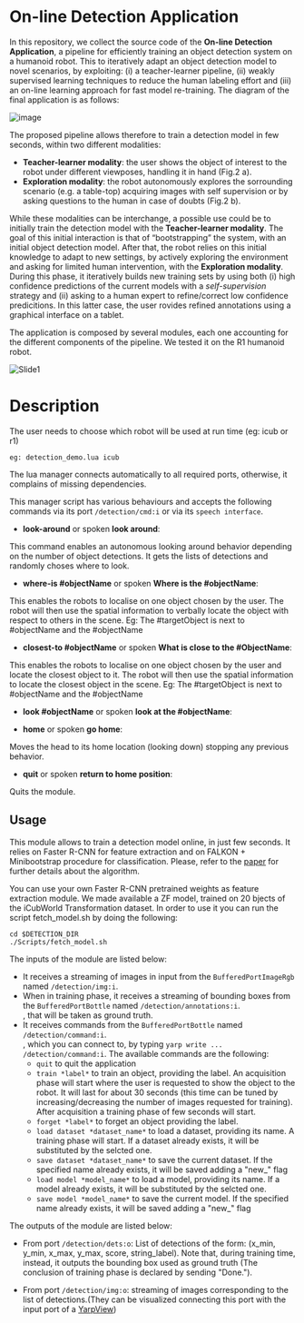 # On-line Detection Application
In this repository, we collect the source code of the **On-line Detection Application**, a pipeline for efficiently training an object detection system on a humanoid robot. This to iteratively adapt an object detection model to novel scenarios, by exploiting: (i) a teacher-learner pipeline, (ii) weakly supervised learning techniques to reduce the human labeling effort and (iii) an on-line learning approach for fast model re-training. The diagram of the final application is as follows:

![image](https://user-images.githubusercontent.com/3706242/108543828-e4678980-72e5-11eb-9c5d-10968c46e997.png)

The proposed pipeline allows therefore to train a detection model in few seconds, within two different modalities:
- **Teacher-learner modality**: the user shows the object of interest to the robot under different viewposes, handling it in hand (Fig.2 a).
- **Exploration modality**: the robot autonomously explores the sorrounding scenario (e.g. a table-top) acquiring images with self supervision or by asking questions to the human in case of doubts (Fig.2 b). 

While these modalities can be interchange, a possible use could be to initially train the detection model with the **Teacher-learner modality**. The goal of this initial interaction is that of “bootstrapping” the system, with an initial object detection model. After that, the robot relies on this initial knowledge to adapt to new settings, by actively exploring the environment and asking for limited human intervention, with the **Exploration modality**. During this phase, it iteratively builds new training sets by using both (i) high confidence predictions of the current models with a _self-supervision_ strategy and (ii) asking to a human expert to refine/correct low confidence predicitions. In this latter case, the user rovides refined annotations using a graphical interface on a tablet.

The application is composed by several modules, each one accounting for the different components of the pipeline. We tested it on the R1 humanoid robot. 

![Slide1](https://user-images.githubusercontent.com/3706242/108711056-1ad71b80-7515-11eb-838d-905009ee57a6.jpg)


# Description

The user needs to choose which robot will be used at run time (eg: icub or r1)
```
eg: detection_demo.lua icub
```
The lua manager connects automatically to all required ports, otherwise, it complains of missing dependencies.

This manager script has various behaviours and accepts the following commands via its port `/detection/cmd:i` or via its `speech interface`.

- **look-around** or spoken **look around**:

This command enables an autonomous looking around behavior depending on the number of object detections. It gets the lists of detections and randomly choses where to look. 

- **where-is #objectName** or spoken **Where is the #objectName**:

This enables the robots to localise on one object chosen by the user. The robot will then use the spatial information to verbally locate the object with respect to others in the scene. Eg: The #targetObject is next to #objectName and the #objectName 

- **closest-to #objectName** or spoken **What is close to the #ObjectName**:

This enables the robots to localise on one object chosen by the user and locate the closest object to it. The robot will then use the spatial information to locate the closest object in the scene. Eg: The #targetObject is next to #objectName and the #objectName 

- **look #objectName** or spoken **look at the #objectName**:

- **home** or spoken **go home**:

Moves the head to its home location (looking down) stopping any previous behavior.

- **quit** or spoken **return to home position**:

Quits the module.


## Usage
This module allows to train a detection model online, in just few seconds. It relies on Faster R-CNN for feature extraction and on FALKON + Minibootstrap procedure for classification. Please, refer to the [paper](https://www.semanticscholar.org/paper/Speeding-Up-Object-Detection-Training-for-Robotics-Maiettini-Pasquale/6a8a3b27a78c78bc80984fca29554de3269d34d3) for further details about the algorithm.

You can use your own Faster R-CNN pretrained weights as feature extraction module. We made available a ZF model, trained on 20 bjects of the iCubWorld Transformation dataset. In order to use it you can run the script fetch_model.sh by doing the following:
```
cd $DETECTION_DIR
./Scripts/fetch_model.sh

```

The inputs of the module are listed below:

* It receives a streaming of images in input from the `BufferedPortImageRgb` named `/detection/img:i`.<br>
* When in training phase, it receives a streaming of bounding boxes from the `BufferedPortBottle` named `/detection/annotations:i`.<br> , that will be taken as ground truth.
* It receives commands from the `BufferedPortBottle` named `/detection/command:i`.<br> , which you can connect to, by typing `yarp write ... /detection/command:i`. The available commands are the following:
    * `quit` to quit the application
    * `train *label*` to train an object, providing the label. An acquisition phase will start where the user is requested to show the object to the robot. It will last for about 30 seconds (this time can be tuned by increasing/decreasing the number of images requested for training). After acquisition a training phase of few seconds will start.
    * `forget *label*` to forget an object providing the label.
    * `load dataset *dataset_name*` to load a dataset, providing its name. A training phase will start. If a dataset already exists, it will be substituted by the selcted one.
    * `save dataset *dataset_name*` to save the current dataset. If the specified name already exists, it will be saved adding a "new_" flag
    * `load model *model_name*` to load a model, providing its name. If a model already exists, it will be substituted by the selcted one.
    * `save model *model_name*` to save the current model. If the specified name already exists, it will be saved adding a "new_" flag

The outputs of the module are listed below:

* From port `/detection/dets:o`: List of detections of the form: (x_min, y_min, x_max, y_max, score, string_label). Note that, during training time, instead, it outputs the bounding box used as ground truth (The conclusion of training phase is declared by sending "Done.").

* From port `/detection/img:o`: streaming of images corresponding to the list of detections.(They can be visualized connecting this port with the input port of a [YarpView](http://www.yarp.it/yarpview.html))
